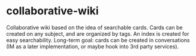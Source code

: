 # collaborative-wiki
Collaborative wiki based on the idea of searchable cards. Cards can be created on any subject, and are organized by tags. An index is created for easy searchability. Long-term goal: cards can be created in conversations (IM as a later implementation, or maybe hook into 3rd party services).
